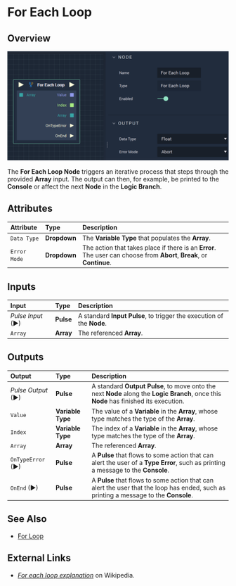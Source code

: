 # For Each Loop

## Overview

![The For Each Loop Node.](../../.gitbook/assets/foreachloop.png)

The **For Each Loop Node** triggers an iterative process that steps through the provided **Array** input. The output can then, for example, be printed to the **Console** or affect the next **Node** in the **Logic Branch**.

## Attributes

| Attribute | Type | Description |
| :--- | :--- | :--- |
| `Data Type` | **Dropdown** | The **Variable Type** that populates the **Array**. |
| `Error Mode` | **Dropdown** | The action that takes place if there is an **Error**. The user can choose from **Abort**, **Break**, or **Continue**. |

## Inputs

| Input | Type | Description |
| :--- | :--- | :--- |
| _Pulse Input_ \(►\) | **Pulse** | A standard **Input Pulse**, to trigger the execution of the **Node**. |
| `Array` | **Array** | The referenced **Array**. |

## Outputs

| Output | Type | Description |
| :--- | :--- | :--- |
| _Pulse Output_ \(►\) | **Pulse** | A standard **Output Pulse**, to move onto the next **Node** along the **Logic Branch**, once this **Node** has finished its execution. |
| `Value` | **Variable Type** | The value of a **Variable** in the **Array**, whose type matches the type of the **Array**. |
| `Index` | **Variable Type** | The index of a **Variable** in the **Array**, whose type matches the type of the **Array**. |
| `Array` | **Array** | The referenced **Array**. |
| `OnTypeError` \(►\) | **Pulse** | A **Pulse** that flows to some action that can alert the user of a **Type Error**, such as printing a message to the **Console**. |
| `OnEnd` \(►\) | **Pulse** | A **Pulse** that flows to some action that can alert the user that the loop has ended, such as printing a message to the **Console**. |

## See Also

* [For Loop](forloop.md)

## External Links

* [_For each loop explanation_](https://en.wikipedia.org/wiki/Foreach_loop#:~:text=For%20each%20loops%20are%20almost%20always%20used%20to,flow%20statement%20for%20traversing%20items%20in%20a%20collection.) on Wikipedia.

